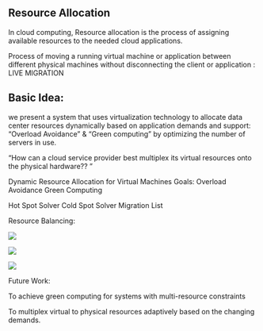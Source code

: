## Resource Allocation

In cloud computing, Resource allocation is the process of assigning available resources to the needed cloud applications.

Process of moving a running  virtual machine or application between different physical machines without disconnecting the client or application : LIVE MIGRATION

## Basic Idea:
we present a system that uses virtualization technology to allocate data center resources dynamically based on application demands and support: “Overload Avoidance” &  “Green computing” by optimizing the number of servers in use.


“How can a cloud service provider best multiplex its virtual resources onto the physical hardware?? ”

Dynamic Resource Allocation for Virtual Machines
Goals:
Overload Avoidance
Green Computing

Hot Spot Solver
Cold Spot Solver
Migration List

Resource Balancing:

![](.\Picuture1.png)

![](.\Picuture2.png)

![](.\Picuture3.png)


Future Work:

To achieve green computing for systems with multi-resource constraints

To multiplex virtual to physical resources adaptively based on the changing demands.
